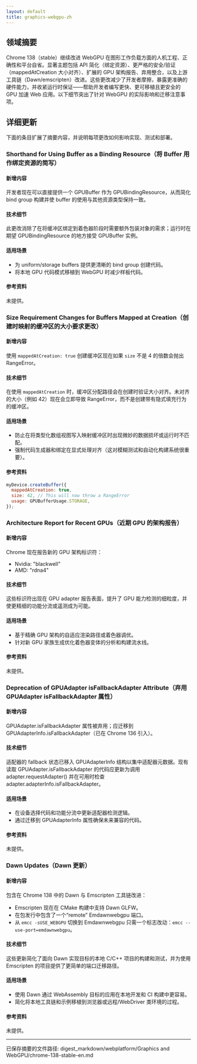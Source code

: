 ```yaml
---
layout: default
title: graphics-webgpu-zh
---
```


## 领域摘要

Chrome 138（stable）继续改进 WebGPU 在图形工作负载方面的人机工程、正确性和平台自省。显著主题包括 API 简化（绑定资源）、更严格的安全/验证（mappedAtCreation 大小对齐）、扩展的 GPU 架构报告、弃用整合，以及上游工具链（Dawn/emscripten）改进。这些更改减少了开发者摩擦，暴露更准确的硬件能力，并收紧运行时保证——帮助开发者编写更快、更可移植且更安全的 GPU 加速 Web 应用。以下细节突出了针对 WebGPU 的实际影响和迁移注意事项。

## 详细更新

下面的条目扩展了摘要内容，并说明每项更改如何影响实现、测试和部署。

### Shorthand for Using Buffer as a Binding Resource（将 Buffer 用作绑定资源的简写）

#### 新增内容
开发者现在可以直接提供一个 GPUBuffer 作为 GPUBindingResource，从而简化 bind group 构建并使 buffer 的使用与其他资源类型保持一致。

#### 技术细节
此更改消除了在将缓冲区绑定到着色器阶段时需要额外包装对象的需求；运行时在期望 GPUBindingResource 的地方接受 GPUBuffer 实例。

#### 适用场景
- 为 uniform/storage buffers 提供更清晰的 bind group 创建代码。
- 将本地 GPU 代码模式移植到 WebGPU 时减少样板代码。

#### 参考资料
未提供。

### Size Requirement Changes for Buffers Mapped at Creation（创建时映射的缓冲区的大小要求更改）

#### 新增内容
使用 `mappedAtCreation: true` 创建缓冲区现在如果 `size` 不是 4 的倍数会抛出 RangeError。

#### 技术细节
在使用 `mappedAtCreation` 时，缓冲区分配路径会在创建时验证大小对齐。未对齐的大小（例如 42）现在会立即导致 RangeError，而不是创建带有隐式填充行为的缓冲区。

#### 适用场景
- 防止在将类型化数组视图写入映射缓冲区时出现微妙的数据损坏或运行时不匹配。
- 强制代码生成器和绑定在显式处理对齐（这对模糊测试和自动化构建系统很重要）。

#### 参考资料
```javascript
myDevice.createBuffer({
  mappedAtCreation: true,
  size: 42, // This will now throw a RangeError
  usage: GPUBufferUsage.STORAGE,
});
```

### Architecture Report for Recent GPUs（近期 GPU 的架构报告）

#### 新增内容
Chrome 现在报告新的 GPU 架构标识符：
- Nvidia: "blackwell"
- AMD: "rdna4"

#### 技术细节
这些标识符出现在 GPU adapter 报告表面，提升了 GPU 能力检测的细粒度，并使更精细的功能分流或遥测成为可能。

#### 适用场景
- 基于精确 GPU 架构的自适应渲染路径或着色器调优。
- 针对新 GPU 家族生成优化着色器变体的分析和构建流水线。

#### 参考资料
未提供。

### Deprecation of GPUAdapter isFallbackAdapter Attribute（弃用 GPUAdapter isFallbackAdapter 属性）

#### 新增内容
GPUAdapter.isFallbackAdapter 属性被弃用；应迁移到 GPUAdapterInfo.isFallbackAdapter（已在 Chrome 136 引入）。

#### 技术细节
适配器的 fallback 状态已移入 GPUAdapterInfo 结构以集中适配器元数据。现有读取 GPUAdapter.isFallbackAdapter 的代码应更新为调用 adapter.requestAdapter() 并在可用时检查 adapter.adapterInfo.isFallbackAdapter。

#### 适用场景
- 在设备选择代码和功能分流中更新适配器检测逻辑。
- 通过迁移到 GPUAdapterInfo 属性确保未来兼容的代码。

#### 参考资料
未提供。

### Dawn Updates（Dawn 更新）

#### 新增内容
包含在 Chrome 138 中的 Dawn 与 Emscripten 工具链改进：
- Emscripten 现在在 CMake 构建中支持 Dawn GLFW。
- 在包发行中包含了一个“remote” Emdawnwebgpu 端口。
- 从 `emcc -sUSE_WEBGPU` 切换到 Emdawnwebgpu 只需一个标志改动：`emcc --use-port=emdawnwebgpu`。

#### 技术细节
这些更新简化了面向 Dawn 实现目标的本地 C/C++ 项目的构建和测试，并为使用 Emscripten 的项目提供了更简单的端口迁移路径。

#### 适用场景
- 使用 Dawn 通过 WebAssembly 目标的应用在本地开发和 CI 构建中更容易。
- 简化将本地工具链和示例移植到浏览器或远程/WebDriver 类环境的过程。

#### 参考资料
未提供。

---
已保存摘要的文件路径:
digest_markdown/webplatform/Graphics and WebGPU/chrome-138-stable-en.md
